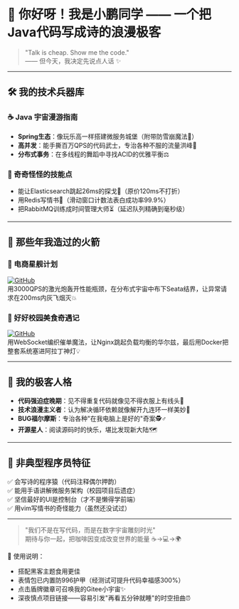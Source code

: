 # 👋 你好呀！我是小鹏同学 —— 一个把Java代码写成诗的浪漫极客

> "Talk is cheap. Show me the code."  
> —— 但今天，我决定先说点人话 ✨

---

## 🛠️ 我的技术兵器库

### ☕ Java 宇宙漫游指南
- **Spring生态**：像玩乐高一样搭建微服务城堡（附带防雪崩魔法🔮）
- **高并发**：能手撕百万QPS的代码武士，专治各种不服的流量洪峰🌊
- **分布式事务**：在多线程的舞蹈中寻找ACID的优雅平衡⚖️

### 🧩 奇奇怪怪的技能点
- 能让Elasticsearch跳起26ms的探戈💃（原价120ms不打折）
- 用Redis写情书💌（滑动窗口计数法表白成功率99.9%）
- 把RabbitMQ训练成时间管理大师⏳（延迟队列精确到毫秒级）

---

## 🚀 那些年我造过的火箭

### 🌌 电商星舰计划
[![GitHub](https://img.shields.io/badge/Gitee-点击参观我的太空站-blue)](https://gitee.com/xiaopeng03/spring-cloud-learning)  
用3000QPS的激光炮轰开性能瓶颈，在分布式宇宙中布下Seata结界，让异常请求在200ms内灰飞烟灭💥

### 🍔 好好校园美食奇遇记
[![GitHub](https://img.shields.io/badge/Gitee-查看美食秘籍-orange)](https://gitee.com/xiaopeng03/sky-take-out)  
用WebSocket编织催单魔法，让Nginx跳起负载均衡的华尔兹，最后用Docker把整套系统塞进阿拉丁神灯💡

---

## 🤖 我的极客人格

- **代码强迫症晚期**：见不得重复代码就像见不得衣服上有线头🧵
- **技术浪漫主义者**：认为解决循环依赖就像解开九连环一样美妙💫
- **BUG福尔摩斯**：专治各种"在我电脑上是好的"奇案🕵️♂️
- **开源星人**：阅读源码时的快乐，堪比发现新大陆🗺️

---

## 🌟 非典型程序员特征

✅ 会写诗的程序猿（代码注释偶尔押韵）  
✅ 能用手语讲解微服务架构（校园项目后遗症）  
✅ 坚信最好的UI是控制台（才不是懒得学前端）  
✅ 用vim写情书的奇怪能力（虽然还没试过）  

---

> "我们不是在写代码，而是在数字宇宙雕刻时光"  
> 期待与你一起，把咖啡因变成改变世界的能量 ☕→💻→🌍


🎨 使用说明：
- 搭配黑客主题食用更佳
- 表情包已内置防996护甲（经测试可提升代码幸福感300%）
- 点击盾牌徽章可召唤我的Gitee小宇宙✨
- 深夜慎点项目链接——容易引发"再看五分钟就睡"的时空扭曲⏰
